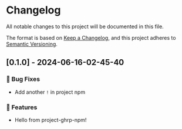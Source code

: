# Changelog

All notable changes to this project will be documented in this file.

The format is based on [Keep a Changelog](https://keepachangelog.com/en/1.0.0/),
and this project adheres to [Semantic Versioning](https://semver.org/spec/v2.0.0.html).

## [0.1.0] - 2024-06-16-02-45-40

### 🐛 Bug Fixes

- Add another `!` in project npm

### 🚀 Features

- Hello from project-ghrp-npm!


<!-- generated by git-cliff -->
